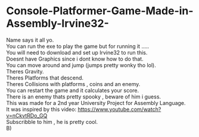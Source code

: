 # Console-Platformer-Game-Made-in-Assembly-Irvine32-
Name says it all yo.  
You can run the exe to play the game but for running it .....   
You will need to download and set up Irvine32 to run this.  
Doesnt have Graphics since i dont know how to do that.  
You can move around and jump (jumps pretty wonky tho lol).  
Theres Gravity.  
Theres Platforms that descend.  
Theres Collisions with platforms , coins and an enemy.  
You can restart the game and it calculates your score.  
There is an enemy thats pretty spooky , beware of him i guess.  
This was made for a 2nd year University Project for Assembly Language.  
It was inspired by this video:  https://www.youtube.com/watch?v=nCkvtRDo_GQ  
Subscribble to him , he is pretty cool.  
B)  
